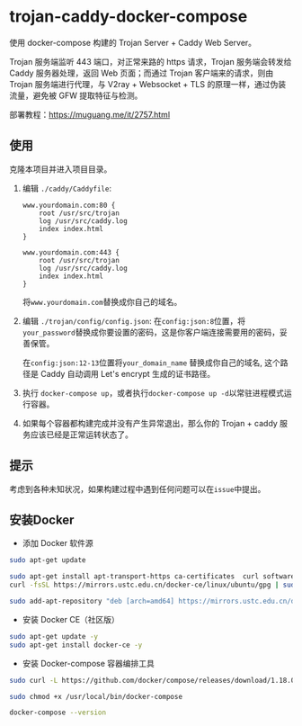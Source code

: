 # trojan-caddy-docker-compose

使用 docker-compose 构建的 Trojan Server + Caddy Web Server。

Trojan 服务端监听 443 端口，对正常来路的 https 请求，Trojan 服务端会转发给 Caddy 服务器处理，返回 Web 页面；而通过 Trojan 客户端来的请求，则由 Trojan 服务端进行代理，与 V2ray + Websocket + TLS 的原理一样，通过伪装流量，避免被 GFW 提取特征与检测。

部署教程：https://muguang.me/it/2757.html

## 使用

克隆本项目并进入项目目录。

1. 编辑 `./caddy/Caddyfile`:
    ```
    www.yourdomain.com:80 {
        root /usr/src/trojan
        log /usr/src/caddy.log
        index index.html
    }

    www.yourdomain.com:443 {
        root /usr/src/trojan
        log /usr/src/caddy.log
        index index.html
    }
    ```
   将`www.yourdomain.com`替换成你自己的域名。

2. 编辑 `./trojan/config/config.json`:
   在`config:json:8`位置，将`your_password`替换成你要设置的密码，这是你客户端连接需要用的密码，妥善保管。

   在`config:json:12-13`位置将`your_domain_name` 替换成你自己的域名, 这个路径是 Caddy 自动调用 Let's encrypt 生成的证书路径。

3. 执行  `docker-compose up`，或者执行`docker-compose up -d`以常驻进程模式运行容器。

4. 如果每个容器都构建完成并没有产生异常退出，那么你的 Trojan + caddy 服务应该已经是正常运转状态了。


## 提示

考虑到各种未知状况，如果构建过程中遇到任何问题可以在`issue`中提出。


## 安装Docker

* 添加 Docker 软件源

```bash 
sudo apt-get update
```
```bash
sudo apt-get install apt-transport-https ca-certificates  curl software-properties-common
curl -fsSL https://mirrors.ustc.edu.cn/docker-ce/linux/ubuntu/gpg | sudo apt-key add -
```
```bash
sudo add-apt-repository "deb [arch=amd64] https://mirrors.ustc.edu.cn/docker-ce/linux/ubuntu $(lsb_release -cs) stable"
```

* 安装 Docker CE（社区版）
```bash
sudo apt-get update -y
sudo apt-get install docker-ce -y
```

* 安装 Docker-compose 容器编排工具
```bash
sudo curl -L https://github.com/docker/compose/releases/download/1.18.0/docker-compose-`uname -s`-`uname -m` -o /usr/local/bin/docker-compose
```
```bash
sudo chmod +x /usr/local/bin/docker-compose
```
```bash
docker-compose --version
```

